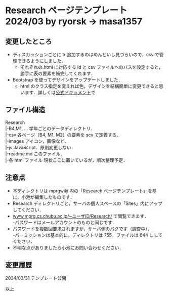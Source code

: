 # Research ページテンプレート 2024/03 by ryorsk -> masa1357

## 変更したところ

- ディスカッションごとに tr 追加するのはめんどいし見づらいので，csv で管理できるようにしました．<br>
    - それぞれの.html に対応する id と csv ファイルへのパスを設定すると，勝手に表の要素を補完してくれます．<br>
- Bootstrap を使ってデザインをアップデートしました．<br>
    - html のクラス指定を変えれば色，デザインを結構簡単に変更できると思います．詳しくは<a href="https://getbootstrap.jp/docs/5.3/getting-started/introduction/">公式ドキュメント</a>で<br>

## ファイル構造

Research<br>
|-B4,M1, ... 学年ごとのデータディレクトリ．<br>
|-csv 各ページ（B4, M1, M2）の要素を scv で定義する．<br>
|-images アイコン，画像など．<br>
|-js JavaScript．原則変更しない．<br>
|-readme.md このファイル．<br>
|-各 html ファイル 現状ここに置いているが，順次整理予定．<br>

## 注意点

- 本ディレクトリは mprgwiki 内の「Research ページテンプレート」を基に，小池が編集したものです．<br>
- Research ディレクトリごと，サーバの個人スペースの「Sites」内にアップしてください．<br>
- www.mprg.cs.chubu.ac.jp/~ユーザID/Research/ で閲覧できます．<br> -パスワードはメールアカウントのものと同じです．<br>
- パスワードを複数回要求されますが，サーバ側のバグです（調査中）．<br> -パーミッションは基本的に，ディレクトリは 755，ファイルは 644 にしてください．<br>
- 不明な点がありましたら小池にお問い合わせください．<br>

## 変更履歴

2024/03/31 テンプレート公開

以上
